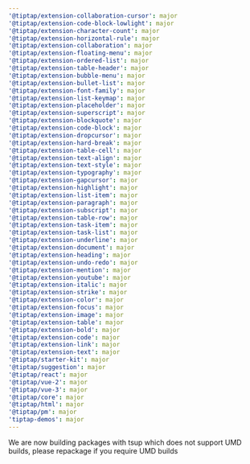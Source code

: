 ```yaml
---
'@tiptap/extension-collaboration-cursor': major
'@tiptap/extension-code-block-lowlight': major
'@tiptap/extension-character-count': major
'@tiptap/extension-horizontal-rule': major
'@tiptap/extension-collaboration': major
'@tiptap/extension-floating-menu': major
'@tiptap/extension-ordered-list': major
'@tiptap/extension-table-header': major
'@tiptap/extension-bubble-menu': major
'@tiptap/extension-bullet-list': major
'@tiptap/extension-font-family': major
'@tiptap/extension-list-keymap': major
'@tiptap/extension-placeholder': major
'@tiptap/extension-superscript': major
'@tiptap/extension-blockquote': major
'@tiptap/extension-code-block': major
'@tiptap/extension-dropcursor': major
'@tiptap/extension-hard-break': major
'@tiptap/extension-table-cell': major
'@tiptap/extension-text-align': major
'@tiptap/extension-text-style': major
'@tiptap/extension-typography': major
'@tiptap/extension-gapcursor': major
'@tiptap/extension-highlight': major
'@tiptap/extension-list-item': major
'@tiptap/extension-paragraph': major
'@tiptap/extension-subscript': major
'@tiptap/extension-table-row': major
'@tiptap/extension-task-item': major
'@tiptap/extension-task-list': major
'@tiptap/extension-underline': major
'@tiptap/extension-document': major
'@tiptap/extension-heading': major
'@tiptap/extension-undo-redo': major
'@tiptap/extension-mention': major
'@tiptap/extension-youtube': major
'@tiptap/extension-italic': major
'@tiptap/extension-strike': major
'@tiptap/extension-color': major
'@tiptap/extension-focus': major
'@tiptap/extension-image': major
'@tiptap/extension-table': major
'@tiptap/extension-bold': major
'@tiptap/extension-code': major
'@tiptap/extension-link': major
'@tiptap/extension-text': major
'@tiptap/starter-kit': major
'@tiptap/suggestion': major
'@tiptap/react': major
'@tiptap/vue-2': major
'@tiptap/vue-3': major
'@tiptap/core': major
'@tiptap/html': major
'@tiptap/pm': major
'tiptap-demos': major
---
```


We are now building packages with tsup which does not support UMD builds, please repackage if you require UMD builds
